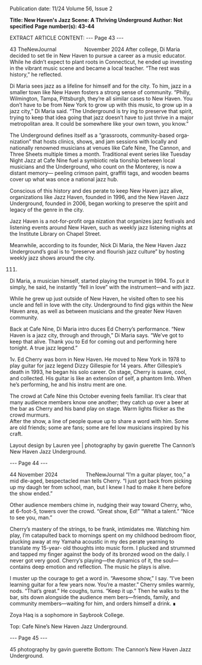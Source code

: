 Publication date: 11/24
Volume 56, Issue 2

**Title: New Haven's Jazz Scene: A Thriving Underground**
**Author: Not specified**
**Page number(s): 43-44**

EXTRACT ARTICLE CONTENT:
--- Page 43 ---

43
TheNewJournal          November 2024
After college, Di Maria decided to set­
tle in New Haven to pursue a career as 
a music educator. While he didn’t expect 
to plant roots in Connecticut, he ended 
up investing in the vibrant music scene 
and became a local teacher. “The rest was 
history,” he reflected.


Di Maria sees jazz as a lifeline for 
himself and for the city. To him, jazz in 
a smaller town like New Haven fosters 
a strong sense of community. “Philly, 
Wilmington, Tampa, Pittsburgh, they’re 
all similar cases to New Haven. You don’t 
have to be from New York to grow up 
with this music, to grow up in a jazz city,” 
Di Maria said. “The Underground is try­
ing to preserve that spirit, trying to keep 
that idea going that jazz doesn’t have to 
just thrive in a major metropolitan area. 
It could be somewhere like your own 
town, you know.”


The Underground defines itself as 
a “grassroots, community-based orga­
nization” that hosts clinics, shows, and 
jam sessions with locally and nationally 
renowned musicians at venues like Cafe 
Nine, The Cannon, and Three Sheets 
multiple times a month. Traditional 
event series like Tuesday Night Jazz 
at Cafe Nine fuel a symbiotic rela­
tionship between local musicians and 
the Underground, who count on the 
Monterey, is now a distant memory—
peeling crimson paint, graffiti tags, and 
wooden beams cover up what was once a 
national jazz hub. 


Conscious of this history and des­
perate to keep New Haven jazz alive, 
organizations like Jazz Haven, founded 
in 1996, and the New Haven Jazz 
Underground, founded in 2006, began 
working to preserve the spirit and legacy 
of the genre in the city. 


Jazz Haven is a not-for-profit orga­
nization that organizes jazz festivals and 
listening events around New Haven, 
such as weekly jazz listening nights at 
the Institute Library on Chapel Street.


Meanwhile, according to its founder, 
Nick Di Maria, the New Haven Jazz 
Underground’s goal is to “preserve and 
flourish jazz culture” by hosting weekly 
jazz shows around the city.


111.
Di Maria, a musician himself, started 
playing the trumpet in 1994.
 To put it simply, he said, he instantly 
“fell in love” with the instrument—and 
with jazz. 


While he grew up just outside of 
New Haven, he visited often to see 
his uncle and fell in love with the city. 
Underground to find gigs within the New 
Haven area, as well as between musicians 
and the greater New Haven community.


Back at Cafe Nine, Di Maria intro­
duces Ed Cherry’s performance. 
“New Haven is a jazz city, through 
and through,” Di Maria says. “We’ve got 
to keep that alive. Thank you to Ed for 
coming out and performing here tonight. 
A true jazz legend.”


1v. 
Ed Cherry was born in New Haven. 
He moved to New York in 1978 to 
play guitar for jazz legend Dizzy Gillespie 
for 14 years. After Gillespie’s death in 1993, 
he began his solo career. On stage, Cherry 
is suave, cool, and collected. His guitar is 
like an extension of self, a phantom limb. 
When he’s performing, he and his instru­
ment are one.


The crowd at Cafe Nine this October 
evening feels familiar. It’s clear that many 
audience members know one another; 
they catch up over a beer at the bar as 
Cherry and his band play on stage. Warm 
lights flicker as the crowd murmurs.  
After the show, a line of people queue 
up to share a word with him. Some are 
old friends; some are fans; some are fel­
low musicians inspired by his craft.

Layout design by Lauren yee | photography by gavin guerette
The Cannon’s New Haven Jazz Underground.


--- Page 44 ---

44
November 2024          TheNewJournal
“I’m a guitar player, too,” a mid­
dle-aged, bespectacled man tells Cherry. “I 
just got back from picking up my daugh­
ter from school, man, but I knew I had to 
make it here before the show ended.”


Other audience members chime in, 
nudging their way toward Cherry, who, 
at 6-foot-5, towers over the crowd. “Great 
show, Ed!” “What a talent.” “Nice to see 
you, man.”


Cherry’s mastery of the strings, to be 
frank, intimidates me. Watching him play, 
I’m catapulted back to mornings spent on 
my childhood bedroom floor, plucking 
away at my Yamaha acoustic in my des­
perate yearning to translate my 15-year-
old thoughts into music form. I plucked 
and strummed and tapped my finger 
against the body of its bronzed wood on 
the daily. I never got very good. Cherry’s 
playing—the dynamics of it, the soul—
contains deep emotion and reflection. 
The music he plays is alive.


I muster up the courage to get a 
word in. “Awesome show,” I say. “I’ve 
been learning guitar for a few years now. 
You’re a master.” Cherry smiles warmly, 
nods. “That’s great.” He coughs, turns. 
“Keep it up.” Then he walks to the bar, 
sits down alongside the audience mem­
bers—friends, family, and community 
members—waiting for him, and orders 
himself a drink. ∎


Zoya Haq is a sophomore in 
Saybrook College.

Top: Cafe Nine’s New Haven Jazz Underground.


--- Page 45 ---

45
photography by gavin guerette
 Bottom: The Cannon’s New Haven Jazz Underground.